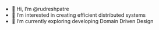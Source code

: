 - 👋 Hi, I’m @rudreshpatre
- 👀 I’m interested in creating efficient distributed systems
- 🌱 I’m currently exploring developing Domain Driven Design 



<!---
rudreshpatre/rudreshpatre is a ✨ special ✨ repository because its `README.md` (this file) appears on your GitHub profile.
You can click the Preview link to take a look at your changes.
--->
